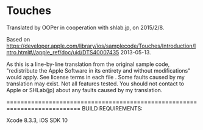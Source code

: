 # Touches

Translated by OOPer in cooperation with shlab.jp, on 2015/2/8.

Based on
<https://developer.apple.com/library/ios/samplecode/Touches/Introduction/Intro.html#//apple_ref/doc/uid/DTS40007435>
2013-05-13.

As this is a line-by-line translation from the original sample code, "redistribute the Apple Software in its entirety and without modifications" would apply. See license terms in each file .
Some faults caused by my translation may exist. Not all features tested.
You should not contact to Apple or SHLab(jp) about any faults caused by my translation.

===========================================================================
BUILD REQUIREMENTS:

Xcode 8.3.3, iOS SDK 10
